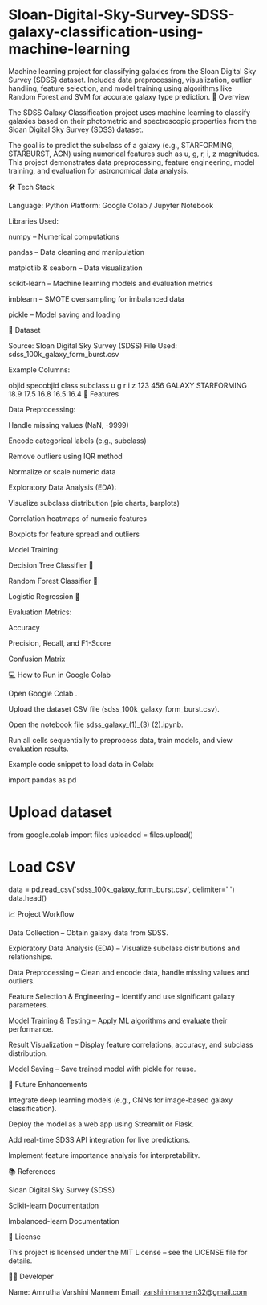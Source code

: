 # Sloan-Digital-Sky-Survey-SDSS-galaxy-classification-using-machine-learning
Machine learning project for classifying galaxies from the Sloan Digital Sky Survey (SDSS) dataset. Includes data preprocessing, visualization, outlier handling, feature selection, and model training using algorithms like Random Forest and SVM for accurate galaxy type prediction.
📖 Overview

The SDSS Galaxy Classification project uses machine learning to classify galaxies based on their photometric and spectroscopic properties from the Sloan Digital Sky Survey (SDSS) dataset.

The goal is to predict the subclass of a galaxy (e.g., STARFORMING, STARBURST, AGN) using numerical features such as u, g, r, i, z magnitudes. This project demonstrates data preprocessing, feature engineering, model training, and evaluation for astronomical data analysis.

🛠️ Tech Stack

Language: Python
Platform: Google Colab / Jupyter Notebook

Libraries Used:

numpy – Numerical computations

pandas – Data cleaning and manipulation

matplotlib & seaborn – Data visualization

scikit-learn – Machine learning models and evaluation metrics

imblearn – SMOTE oversampling for imbalanced data

pickle – Model saving and loading

📂 Dataset

Source: Sloan Digital Sky Survey (SDSS)
File Used: sdss_100k_galaxy_form_burst.csv

Example Columns:

objid	specobjid	class	subclass	u	g	r	i	z
123	456	GALAXY	STARFORMING	18.9	17.5	16.8	16.5	16.4
🧩 Features

Data Preprocessing:

Handle missing values (NaN, -9999)

Encode categorical labels (e.g., subclass)

Remove outliers using IQR method

Normalize or scale numeric data

Exploratory Data Analysis (EDA):

Visualize subclass distribution (pie charts, barplots)

Correlation heatmaps of numeric features

Boxplots for feature spread and outliers

Model Training:

Decision Tree Classifier 🌳

Random Forest Classifier 🌲

Logistic Regression 🔹

Evaluation Metrics:

Accuracy

Precision, Recall, and F1-Score

Confusion Matrix

💻 How to Run in Google Colab

Open Google Colab
.

Upload the dataset CSV file (sdss_100k_galaxy_form_burst.csv).

Open the notebook file sdss_galaxy_(1)_(3) (2).ipynb.

Run all cells sequentially to preprocess data, train models, and view evaluation results.

Example code snippet to load data in Colab:

import pandas as pd

# Upload dataset
from google.colab import files
uploaded = files.upload()

# Load CSV
data = pd.read_csv('sdss_100k_galaxy_form_burst.csv', delimiter=' ')
data.head()

📈 Project Workflow

Data Collection – Obtain galaxy data from SDSS.

Exploratory Data Analysis (EDA) – Visualize subclass distributions and relationships.

Data Preprocessing – Clean and encode data, handle missing values and outliers.

Feature Selection & Engineering – Identify and use significant galaxy parameters.

Model Training & Testing – Apply ML algorithms and evaluate their performance.

Result Visualization – Display feature correlations, accuracy, and subclass distribution.

Model Saving – Save trained model with pickle for reuse.

🔮 Future Enhancements

Integrate deep learning models (e.g., CNNs for image-based galaxy classification).

Deploy the model as a web app using Streamlit or Flask.

Add real-time SDSS API integration for live predictions.

Implement feature importance analysis for interpretability.

📚 References

Sloan Digital Sky Survey (SDSS)

Scikit-learn Documentation

Imbalanced-learn Documentation

📝 License

This project is licensed under the MIT License – see the LICENSE file for details.

👩‍💻 Developer

Name: Amrutha Varshini Mannem
Email: varshinimannem32@gmail.com
